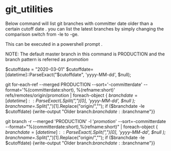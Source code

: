 # git_utilities

Below command will list git branches with committer date older than a certain cutoff date .  you can list the latest branches by simply changing the comparison switch from -le to -ge.  

This can be executed in a powershell prompt .

NOTE: The default master branch in this command is PRODUCTION and the branch pattern is referred as *promotion* 

$cutoffdate = "2020-03-01" 
$cutoffdate=[datetime]::ParseExact("$cutoffdate", 'yyyy-MM-dd', $null);


git for-each-ref --merged PRODUCTION --sort='-committerdate' --format='%(committerdate:short), %(refname:short)' refs/remotes/origin/promotion  | foreach-object { $branchdate=[datetime]::ParseExact($_.Split(",")[0], 'yyyy-MM-dd', $null ); $branchname=$_.Split(",")[1].Replace("origin/",""); if ($branchdate -le $cutoffdate) {write-output "Older branch:$branchdate ::$branchname"}}


git branch -r --merged 'PRODUCTION' -l '*promotion*' --sort=-committerdate --format="%(committerdate:short),%(refname:short)"  | foreach-object { $branchdate=[datetime]::ParseExact($_.Split(",")[0], 'yyyy-MM-dd', $null ); $branchname=$_.Split(",")[1].Replace("origin/",""); if ($branchdate -le $cutoffdate) {write-output "Older branch:$branchdate ::$branchname"}}

